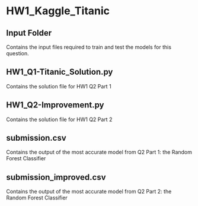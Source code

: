 # HW1_Kaggle_Titanic

## Input Folder
Contains the input files required to train and test the models for this question. 

## HW1_Q1-Titanic_Solution.py
Contains the solution file for HW1 Q2 Part 1

## HW1_Q2-Improvement.py
Contains the solution file for HW1 Q2 Part 2

## submission.csv
Contains the output of the most accurate model from Q2 Part 1: the Random Forest Classifier

## submission_improved.csv
Contains the output of the most accurate model from Q2 Part 2: the Random Forest Classifier
